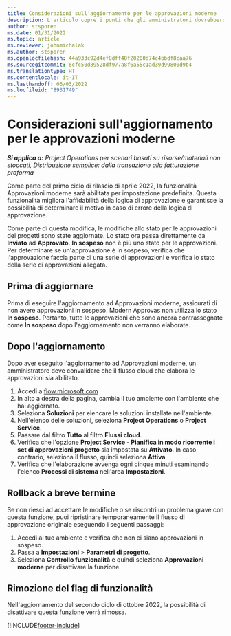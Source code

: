```yaml
---
title: Considerazioni sull'aggiornamento per le approvazioni moderne
description: L'articolo copre i punti che gli amministratori dovrebbero considerare quando abilitano la funzionalità Approvazioni moderne.
author: stsporen
ms.date: 01/31/2022
ms.topic: article
ms.reviewer: johnmichalak
ms.author: stsporen
ms.openlocfilehash: 44a933c92d4ef8dff40f20200d74c4bbdf8caa76
ms.sourcegitcommit: 6cfc50d89528df977a8f6a55c1ad39d99800d9b4
ms.translationtype: HT
ms.contentlocale: it-IT
ms.lasthandoff: 06/03/2022
ms.locfileid: "8931749"
---
```

# <a name="upgrade-considerations-for-modern-approvals"></a>Considerazioni sull'aggiornamento per le approvazioni moderne 

_**Si applica a:** Project Operations per scenari basati su risorse/materiali non stoccati, Distribuzione semplice: dalla transazione alla fatturazione proforma_

Come parte del primo ciclo di rilascio di aprile 2022, la funzionalità Approvazioni moderne sarà abilitata per impostazione predefinita. Questa funzionalità migliora l'affidabilità della logica di approvazione e garantisce la possibilità di determinare il motivo in caso di errore della logica di approvazione.

Come parte di questa modifica, le modifiche allo stato per le approvazioni dei progetti sono state aggiornate. Lo stato ora passa direttamente da **Inviato** ad **Approvato**. **In sospeso** non è più uno stato per le approvazioni. Per determinare se un'approvazione è in sospeso, verifica che l'approvazione faccia parte di una serie di approvazioni e verifica lo stato della serie di approvazioni allegata.

## <a name="before-you-upgrade"></a>Prima di aggiornare

Prima di eseguire l'aggiornamento ad Approvazioni moderne, assicurati di non avere approvazioni in sospeso. Modern Approvas non utilizza lo stato **In sospeso**. Pertanto, tutte le approvazioni che sono ancora contrassegnate come **In sospeso** dopo l'aggiornamento non verranno elaborate.

## <a name="after-you-upgrade"></a>Dopo l'aggiornamento

Dopo aver eseguito l'aggiornamento ad Approvazioni moderne, un amministratore deve convalidare che il flusso cloud che elabora le approvazioni sia abilitato.

1. Accedi a [flow.microsoft.com](https://flow.microsoft.com)
2. In alto a destra della pagina, cambia il tuo ambiente con l'ambiente che hai aggiornato.
3. Seleziona **Soluzioni** per elencare le soluzioni installate nell'ambiente.
4. Nell'elenco delle soluzioni, seleziona **Project Operations** o **Project Service**.
5. Passare dal filtro **Tutto** al filtro **Flussi cloud**.
6. Verifica che l'opzione **Project Service - Pianifica in modo ricorrente i set di approvazioni progetto** sia impostata su **Attivato**. In caso contrario, seleziona il flusso, quindi seleziona **Attiva**.
7. Verifica che l'elaborazione avvenga ogni cinque minuti esaminando l'elenco **Processi di sistema** nell'area **Impostazioni**.

## <a name="short-term-rollback"></a>Rollback a breve termine

Se non riesci ad accettare le modifiche o se riscontri un problema grave con questa funzione, puoi ripristinare temporaneamente il flusso di approvazione originale eseguendo i seguenti passaggi:
1. Accedi al tuo ambiente e verifica che non ci siano approvazioni in sospeso.
2. Passa a **Impostazioni** > **Parametri di progetto**.
3. Seleziona **Controllo funzionalità** e quindi seleziona **Approvazioni moderne** per disattivare la funzione.

## <a name="removing-the-feature-flag"></a>Rimozione del flag di funzionalità

Nell'aggiornamento del secondo ciclo di ottobre 2022, la possibilità di disattivare questa funzione verrà rimossa.

[!INCLUDE[footer-include](../includes/footer-banner.md)]
